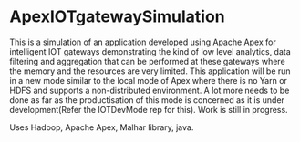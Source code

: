 # ApexIOTgatewaySimulation
This is a simulation of an application developed using Apache Apex for intelligent IOT gateways demonstrating the kind of low level analytics, data filtering and aggregation that can be performed at these gateways where the memory and the resources are very limited. This application will be run in a new mode similar to the local mode of Apex where there is no Yarn or HDFS and supports a non-distributed environment.
A lot more needs to be done as far as the productisation of this mode is concerned as it is under development(Refer the IOTDevMode rep for this). Work is still in progress.


Uses Hadoop, Apache Apex, Malhar library, java.
